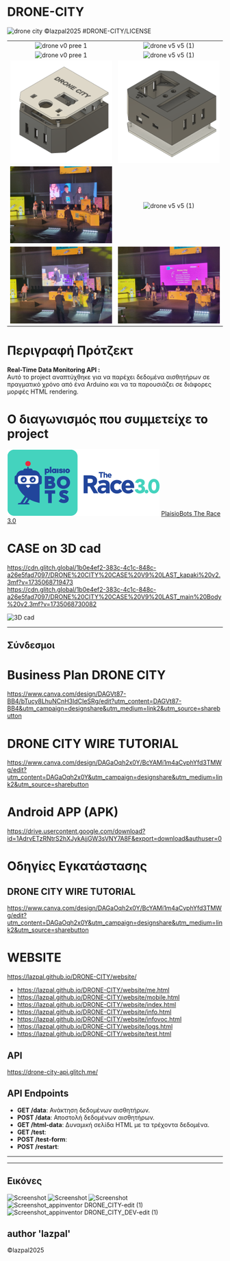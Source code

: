 # DRONE-CITY

![drone city](https://github.com/user-attachments/assets/3f86451d-77db-47f7-9cd2-3b1cdfe29471)
©lazpal2025 #DRONE-CITY/LICENSE
<table align="center">
  <tr>
    <td align="center">
      <img alt="drone v0 pree 1" width="100%" src="https://github.com/user-attachments/assets/1b4163b1-e002-4ae9-8d89-0c4d53fb5f7e" />
    </td>
    <td align="center">
      <img alt="drone v5 v5 (1)" width="80%" src="https://github.com/user-attachments/assets/28d08563-22f5-418c-b583-4853203c56a9" />
    </td>
  </tr>
   <tr>
    <td align="center">
      <img alt="drone v0 pree 1" width="100%" src="https://github.com/user-attachments/assets/90bd81fb-4859-4a98-9d87-a57d6709c614" />
    </td>
    <td align="center">
      <img alt="drone v5 v5 (1)" width="80%" src="https://github.com/user-attachments/assets/d9dcc839-81c8-4791-bea5-5bc7a4cdec78" />
    </td>
  </tr>
   <tr>
    <td align="center">
      <img alt="drone v0 pree 1" src="foto/DRONE CITY CASE V9 LAST v5.png" />
    </td>
    <td align="center">
      <img alt="drone v5 v5 (1)" src="foto/DRONE CITY CASE V9 LAST v5 b.png" />
    </td>
  </tr>
  <tr>
    <td align="center">
      <img alt="drone v0 pree 1" src="foto/IMG-449906a95e8c0c7e065f6733488063c4-V.jpg" />
    </td>
    <td align="center">
      <img alt="drone v5 v5 (1)" width="60%" src="foto/IMG-d1990c6179dcb8b811039e426291c72a-V.jpg" />
    </td>
  </tr>
  <tr>
    <td align="center">
      <img alt="drone v0 pree 1" src="foto/IMG-288cc85d966a14f87a6c4ef9f7b95ae9-V.jpg" />
    </td>
    <td align="center">
      <img alt="drone v5 v5 (1)" src="foto/IMG-8082716beb9dbc422802f3e753e68298-V.jpg" />
    </td>
  </tr>
</table>

# Περιγραφή Πρότζεκτ
<b> Real-Time Data Monitoring API :</b><br>
Αυτό το project αναπτύχθηκε για να παρέχει δεδομένα αισθητήρων σε πραγματικό χρόνο από ένα Arduino και να τα παρουσιάζει σε διάφορες μορφές HTML rendering.

# Ο διαγωνισμός που συμμετείχε το project
<a href="https://www.plaisio.gr/Campaign/Plaisiobots/the-race-3"><img src="foto/robots_logo.png"></a>
<a href="https://www.plaisio.gr/Campaign/Plaisiobots/the-race-3">PlaisioBots The Race 3.0</a>


# CASE on 3D cad
https://cdn.glitch.global/1b0e4ef2-383c-4c1c-848c-a26e5fad7097/DRONE%20CITY%20CASE%20V9%20LAST_kapaki%20v2.3mf?v=1735068719473
<br>
https://cdn.glitch.global/1b0e4ef2-383c-4c1c-848c-a26e5fad7097/DRONE%20CITY%20CASE%20V9%20LAST_main%20Body%20v2.3mf?v=1735068730082

![3D cad](https://cdn.glitch.global/85c496f4-339c-4a03-a7ab-c24872c1a54e/DRONE%20CITY%20CASE%20V9%20LAST%20v6.obj.png?v=1733138383023)

<hr>

## Σύνδεσμοι

# Business Plan DRONE CITY
https://www.canva.com/design/DAGVt87-BB4/bTucy8LhuNCnH3ldCIeSRg/edit?utm_content=DAGVt87-BB4&utm_campaign=designshare&utm_medium=link2&utm_source=sharebutton

# DRONE CITY WIRE TUTORIAL
https://www.canva.com/design/DAGaOqh2x0Y/BcYAMi1m4aCvphYfd3TMWg/edit?utm_content=DAGaOqh2x0Y&utm_campaign=designshare&utm_medium=link2&utm_source=sharebutton

# Android APP (APK)
https://drive.usercontent.google.com/download?id=1AdrvETzRNtrS2hXJykAjjGW3sVNY7A8F&export=download&authuser=0


# Οδηγίες Εγκατάστασης
## DRONE CITY WIRE TUTORIAL
https://www.canva.com/design/DAGaOqh2x0Y/BcYAMi1m4aCvphYfd3TMWg/edit?utm_content=DAGaOqh2x0Y&utm_campaign=designshare&utm_medium=link2&utm_source=sharebutton

# WEBSITE
  https://lazpal.github.io/DRONE-CITY/website/
  - https://lazpal.github.io/DRONE-CITY/website/me.html
  - https://lazpal.github.io/DRONE-CITY/website/mobile.html
  - https://lazpal.github.io/DRONE-CITY/website/index.html
  - https://lazpal.github.io/DRONE-CITY/website/info.html
  - https://lazpal.github.io/DRONE-CITY/website/infovoc.html
  - https://lazpal.github.io/DRONE-CITY/website/logs.html
  - https://lazpal.github.io/DRONE-CITY/website/test.html

## API
  https://drone-city-api.glitch.me/

## API Endpoints
- **GET /data**: Ανάκτηση δεδομένων αισθητήρων.
- **POST /data**: Αποστολή δεδομένων αισθητήρων.
- **GET /html-data**: Δυναμική σελίδα HTML με τα τρέχοντα δεδομένα.
- **GET /test**: 
- **POST /test-form**: 
- **POST /restart**: 
<hr>

-----------------

## Εικόνες 
![Screenshot](https://cdn.glitch.global/85c496f4-339c-4a03-a7ab-c24872c1a54e/drone%20city55.png?v=1726320965795)
![Screenshot](https://github.com/user-attachments/assets/080e34d8-3290-4632-82b9-ab89d184ff61)
![Screenshot](https://cdn.glitch.global/85c496f4-339c-4a03-a7ab-c24872c1a54e/drone%20city%20logo%20design.png?v=1726322758669)
![Screenshot_appinventor DRONE_CITY-edit (1)](https://github.com/user-attachments/assets/90bd81fb-4859-4a98-9d87-a57d6709c614)
![Screenshot_appinventor DRONE_CITY_DEV-edit (1)](https://github.com/user-attachments/assets/d9dcc839-81c8-4791-bea5-5bc7a4cdec78)

##
author 'lazpal'
----
©lazpal2025

```
